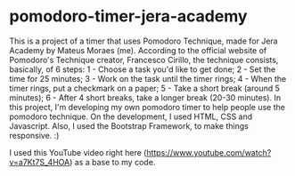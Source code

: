 # pomodoro-timer-jera-academy
This is a project of a timer that uses Pomodoro Technique, made for Jera Academy by Mateus Moraes (me).
According to the official website of Pomodoro's Technique creator, Francesco Cirillo, the technique consists, basically, of 6 steps:
 1 - Choose a task you'd like to get done;
 2 - Set the time for 25 minutes;
 3 - Work on the task until the timer rings;
 4 - When the timer rings, put a checkmark on a paper;
 5 - Take a short break (around 5 minutes);
 6 - After 4 short breaks, take a longer break (20-30 minutes).
In this project, I'm developing my own pomodoro timer to help people use the pomodoro technique.
On the development, I used HTML, CSS and Javascript.
Also, I used the Bootstrap Framework, to make things responsive. :)

I used this YouTube video right here (https://www.youtube.com/watch?v=a7Kt7S_4HOA) as a base to my code.
